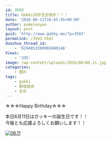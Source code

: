 ```yaml
---
id: 3593
title: Gakki28岁生日快乐！！！
date: '2016-06-11T16:45:45+08:00'
author: pomelonyan
layout: post
guid: 'http://www.gakky.me/?p=3593'
permalink: /3593.html
duoshuo_thread_id:
    - '6294853300965606146'
Views:
    - '335'
image: /wp-content/uploads/2016/06/06.11.jpg
categories:
    - 图片
tags:
    - gakki
    - 新垣结衣
    - 生日
---
```


☆☆☆Happy Birthday☆☆☆

本日6月11日はガッキーの誕生日です！！  
今後とも応援よろしくお願いします！！

[![06.11](http://www.yui-aragaki.org/wp-content/uploads/2016/06/06.11.jpg)](http://www.yui-aragaki.org/wp-content/uploads/2016/06/06.11.jpg "06.11")